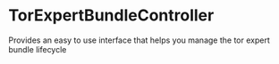 # TorExpertBundleController
Provides an easy to use interface that helps you manage the tor expert bundle lifecycle
